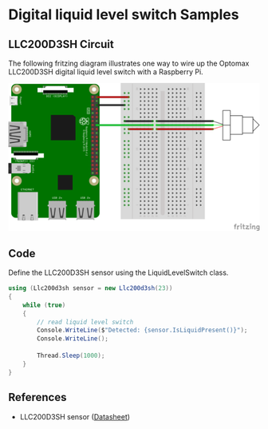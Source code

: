 # Digital liquid level switch Samples

## LLC200D3SH Circuit

The following fritzing diagram illustrates one way to wire up the Optomax LLC200D3SH digital liquid level switch with a Raspberry Pi.

![Raspberry Pi Breadboard diagram](rpi-llc200d3sh_bb.png)

## Code

Define the LLC200D3SH sensor using the LiquidLevelSwitch class.

```C#
using (Llc200d3sh sensor = new Llc200d3sh(23))
{
    while (true)
    {
        // read liquid level switch
        Console.WriteLine($"Detected: {sensor.IsLiquidPresent()}");
        Console.WriteLine();

        Thread.Sleep(1000);
    }
}
```

## References

- LLC200D3SH sensor ([Datasheet](https://cdn-shop.adafruit.com/product-files/3397/3397_datasheet_actual.pdf))
